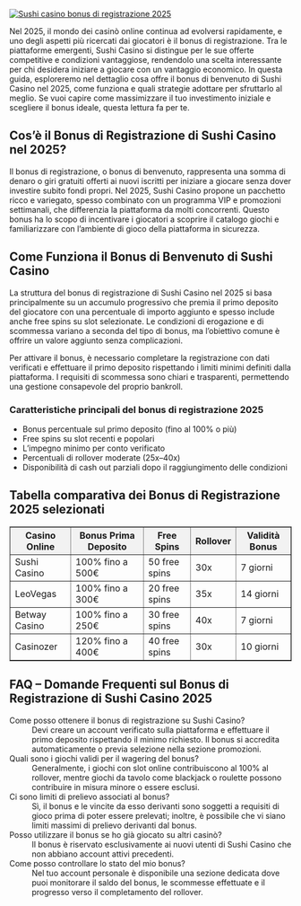 [![Sushi casino bonus di registrazione 2025](https://123-caf.pages.dev/gitsignup.png)](https://vrmoo.ru/Bt82HjjY)

<div>   <p>Nel 2025, il mondo dei casinò online continua ad evolversi rapidamente, e uno degli aspetti più ricercati dai giocatori è il bonus di registrazione. Tra le piattaforme emergenti, Sushi Casino si distingue per le sue offerte competitive e condizioni vantaggiose, rendendolo una scelta interessante per chi desidera iniziare a giocare con un vantaggio economico. In questa guida, esploreremo nel dettaglio cosa offre il bonus di benvenuto di Sushi Casino nel 2025, come funziona e quali strategie adottare per sfruttarlo al meglio. Se vuoi capire come massimizzare il tuo investimento iniziale e scegliere il bonus ideale, questa lettura fa per te.</p>    <h2>Cos’è il Bonus di Registrazione di Sushi Casino nel 2025?</h2>   <p>Il bonus di registrazione, o bonus di benvenuto, rappresenta una somma di denaro o giri gratuiti offerti ai nuovi iscritti per iniziare a giocare senza dover investire subito fondi propri. Nel 2025, Sushi Casino propone un pacchetto ricco e variegato, spesso combinato con un programma VIP e promozioni settimanali, che differenzia la piattaforma da molti concorrenti. Questo bonus ha lo scopo di incentivare i giocatori a scoprire il catalogo giochi e familiarizzare con l’ambiente di gioco della piattaforma in sicurezza.</p>    <h2>Come Funziona il Bonus di Benvenuto di Sushi Casino</h2>   <p>La struttura del bonus di registrazione di Sushi Casino nel 2025 si basa principalmente su un accumulo progressivo che premia il primo deposito del giocatore con una percentuale di importo aggiunto e spesso include anche free spins su slot selezionate. Le condizioni di erogazione e di scommessa variano a seconda del tipo di bonus, ma l’obiettivo comune è offrire un valore aggiunto senza complicazioni.</p>   <p>Per attivare il bonus, è necessario completare la registrazione con dati verificati e effettuare il primo deposito rispettando i limiti minimi definiti dalla piattaforma. I requisiti di scommessa sono chiari e trasparenti, permettendo una gestione consapevole del proprio bankroll.</p>    <h3>Caratteristiche principali del bonus di registrazione 2025</h3>   <ul>     <li>Bonus percentuale sul primo deposito (fino al 100% o più)</li>     <li>Free spins su slot recenti e popolari</li>     <li>L’impegno minimo per conto verificato</li>     <li>Percentuali di rollover moderate (25x–40x)</li>     <li>Disponibilità di cash out parziali dopo il raggiungimento delle condizioni</li>   </ul>    <h2>Tabella comparativa dei Bonus di Registrazione 2025 selezionati</h2>   <table border="1" cellpadding="6" cellspacing="0" style="border-collapse: collapse; width: 100%;">     <thead>       <tr style="background-color: #f2f2f2;">         <th>Casino Online</th>         <th>Bonus Prima Deposito</th>         <th>Free Spins</th>         <th>Rollover</th>         <th>Validità Bonus</th>       </tr>     </thead>     <tbody>       <tr>         <td>Sushi Casino</td>         <td>100% fino a 500€</td>         <td>50 free spins</td>         <td>30x</td>         <td>7 giorni</td>       </tr>       <tr>         <td>LeoVegas</td>         <td>100% fino a 300€</td>         <td>20 free spins</td>         <td>35x</td>         <td>14 giorni</td>       </tr>       <tr>         <td>Betway Casino</td>         <td>100% fino a 250€</td>         <td>30 free spins</td>         <td>40x</td>         <td>7 giorni</td>       </tr>       <tr>         <td>Casinozer</td>         <td>120% fino a 400€</td>         <td>40 free spins</td>         <td>30x</td>         <td>10 giorni</td>       </tr>     </tbody>   </table>    <h2>FAQ – Domande Frequenti sul Bonus di Registrazione di Sushi Casino 2025</h2>   <dl>     <dt>Come posso ottenere il bonus di registrazione su Sushi Casino?</dt>     <dd>Devi creare un account verificato sulla piattaforma e effettuare il primo deposito rispettando il minimo richiesto. Il bonus si accredita automaticamente o previa selezione nella sezione promozioni.</dd>      <dt>Quali sono i giochi validi per il wagering del bonus?</dt>     <dd>Generalmente, i giochi con slot online contribuiscono al 100% al rollover, mentre giochi da tavolo come blackjack o roulette possono contribuire in misura minore o essere esclusi.</dd>      <dt>Ci sono limiti di prelievo associati al bonus?</dt>     <dd>Sì, il bonus e le vincite da esso derivanti sono soggetti a requisiti di gioco prima di poter essere prelevati; inoltre, è possibile che vi siano limiti massimi di prelievo derivanti dal bonus.</dd>      <dt>Posso utilizzare il bonus se ho già giocato su altri casinò? </dt>     <dd>Il bonus è riservato esclusivamente ai nuovi utenti di Sushi Casino che non abbiano account attivi precedenti.</dd>      <dt>Come posso controllare lo stato del mio bonus?</dt>     <dd>Nel tuo account personale è disponibile una sezione dedicata dove puoi monitorare il saldo del bonus, le scommesse effettuate e il progresso verso il completamento del rollover.</dd>   </dl>   </div>